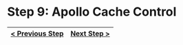 # Step 9: Apollo Cache Control


[{]: <helper> (navStep)

| [< Previous Step](step8.md) | [Next Step >](step10.md) |
|:--------------------------------|--------------------------------:|

[}]: #
